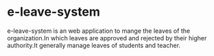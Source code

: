 # e-leave-system
e-leave-system is an web application to mange the leaves of the organization.In which leaves are approved and rejected by their higher authority.It generally manage leaves of students and teacher.   
